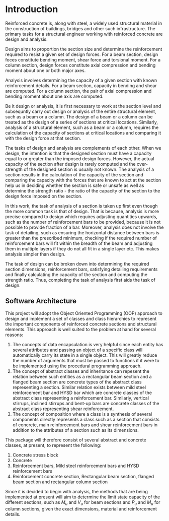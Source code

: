 # Introduction

Reinforced concrete is, along with steel, a widely used structural material in the construction of buildings, bridges and other such infrastructure. The primary tasks for a structural engineer working with reinforced concrete are design and analysis.

Design aims to proportion the section size and determine the reinforcement required to resist a given set of design forces. For a beam section, design foces constitute bending moment, shear force and torsional moment. For a column section, design forces constitute axial compression and bending moment about one or both major axes.

Analysis involves determining the capacity of a given section with known reinforcement details. For a beam section, capacity in bending and shear are computed. For a column section, the pair of axial compression and bending moment about one axis are computed.

Be it design or analysis, it is first necessary to work at the section level and subsequntly carry out design or analysis of the entire structural element, such as a beam or a column. The design of a beam or a column can be treated as the design of a series of sections at critical locations. Similarly, analysis of a structural element, such as a beam or a column, requires the calculation of the capacity of sections at critical locations and comparing it with the design force at that section.

The tasks of design and analysis are complements of each other. When we design, the intention is that the designed section must have a capacity equal to or greater than the imposed design forces. However, the actual capacity of the section after design is rarely computed and the over-strength of the designed section is usually not known. The analysis of a section results in the calculation of the capacity of the section and comparing the capacity with the forces that are known to act at the section help us in deciding whether the section is safe or unsafe as well as determine the strength ratio - the ratio of the capacity of the section to the design force imposed on the section.

In this work, the task of analysis of a section is taken up first even though the more common task is that of design. That is because, analysis is more precise compared to design which requires adjusting quantities upwards, such as the number of reinforcement bars to be provided, because it is not possible to provide fraction of a bar. Moreover, analysis does not involve the task of detailing, such as ensuring the horizontal distance between bars is greater than the prescribed minimum, checking if the required number of reinforcement bars will fit within the breadth of the beam and adjusting them in multiple layers if they do not all fit in a single layer etc. This makes analysis simpler than design.

The task of design can be broken down into determining the required section dimensions, reinforcement bars, satisfying detailing requirements and finally calculating the capacity of the section and computing the strength ratio. Thus, completing the task of analysis first aids the task of design.

## Software Architecture
This project will adopt the Object Oriented Programming&nbsp;(OOP) approach to design and implement a set of classes and class hierarchies to represent the important components of reinforced concrete sections and structural elements. This approach is well suited to the problem at hand for several reasons:

1. The concepts of data encapsulation is very helpful since each entity has several attributes and passing an object of a specific class will automatically carry its state in a single object. This will greatly reduce the number of arguments that must be passed to functions if it were to be implemented using the procedural programming approach.
2. The concept of abstract classes and inheritance can repesent the relation between such entities as a rectangular beam section and a flanged beam section are concrete types of the abstract class representing a section. Similar relation exists between mild steel reinforcement bar and HYSD bar which are concrete classes of the abstract class representing a reinforcement bar. Similarly, vertical stirrups, inclined stirrups and bent-up bars are concrete classes of the abstract class representing shear reinforcement.
3. The concept of composition where a class is a synthesis of several components directly represents a class such as a section that consists of concrete, main reinforcement bars and shear reinforcement bars in addition to the attributes of a section such as its dimensions.

This package will therefore consist of several abstract and concrete classes, at present, to represent the following:

1. Concrete stress block
2. Concrete
3. Reinforcement bars, Mild steel reinforcement bars and HYSD reinforcement bars
4. Reinforcement concrete section, Rectangular beam section, flanged beam section and rectangular column section

Since it is decided to begin with analysis, the methods that are being implemented at present will aim to determine the limit state capacity of the different sections, such as $M_u$ and $V_u$ for beam sections and $P_u$ and $M_u$ for column sections, given the exact dimensions, material and reinforcement details.